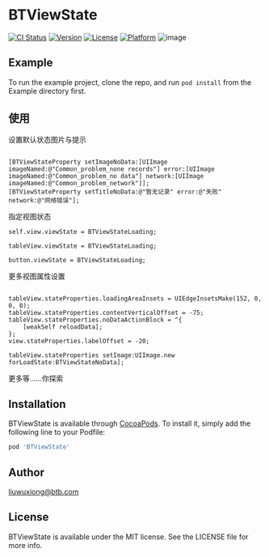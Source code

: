 # BTViewState

[![CI Status](https://img.shields.io/travis/xcode/BTViewState.svg?style=flat)](https://travis-ci.org/xcode/BTViewState)
[![Version](https://img.shields.io/cocoapods/v/BTViewState.svg?style=flat)](https://cocoapods.org/pods/BTViewState)
[![License](https://img.shields.io/cocoapods/l/BTViewState.svg?style=flat)](https://cocoapods.org/pods/BTViewState)
[![Platform](https://img.shields.io/cocoapods/p/BTViewState.svg?style=flat)](https://cocoapods.org/pods/BTViewState)
![image](https://github.com/storm52/BTViewState/blob/master/demo.gif)
## Example

To run the example project, clone the repo, and run `pod install` from the Example directory first.

## 使用

设置默认状态图片与提示
```

[BTViewStateProperty setImageNoData:[UIImage imageNamed:@"Common_problem_none records"] error:[UIImage imageNamed:@"Common_problem_no data"] network:[UIImage imageNamed:@"Common_problem_network"]];
[BTViewStateProperty setTitleNoData:@"暂无记录" error:@"失败" network:@"网络错误"];
```
指定视图状态
```
self.view.viewState = BTViewStateLoading;

tableView.viewState = BTViewStateLoading;

button.viewState = BTViewStateLoading;

```

更多视图属性设置
```

tableView.stateProperties.loadingAreaInsets = UIEdgeInsetsMake(152, 0, 0, 0);
tableView.stateProperties.contentVerticalOffset = -75;
tableView.stateProperties.noDataActionBlock = ^{
    [weakSelf reloadData];
};
view.stateProperties.labelOffset = -20;

tableView.stateProperties setImage:UIImage.new forLoadState:BTViewStateNoData];

```
更多等......你探索

## Installation

BTViewState is available through [CocoaPods](https://cocoapods.org). To install
it, simply add the following line to your Podfile:



```ruby
pod 'BTViewState'
```

## Author

 liuwuxiong@btb.com

## License

BTViewState is available under the MIT license. See the LICENSE file for more info.
